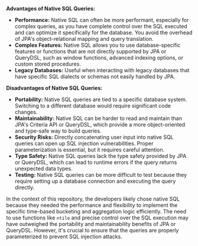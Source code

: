 **Advantages of Native SQL Queries:**

*   **Performance:** Native SQL can often be more performant, especially for complex queries, as you have complete control over the SQL executed and can optimize it specifically for the database. You avoid the overhead of JPA's object-relational mapping and query translation.
*   **Complex Features:** Native SQL allows you to use database-specific features or functions that are not directly supported by JPA or QueryDSL, such as window functions, advanced indexing options, or custom stored procedures.
*   **Legacy Databases:** Useful when interacting with legacy databases that have specific SQL dialects or schemas not easily handled by JPA.

**Disadvantages of Native SQL Queries:**

*   **Portability:** Native SQL queries are tied to a specific database system. Switching to a different database would require significant code changes.
*   **Maintainability:** Native SQL can be harder to read and maintain than JPA's Criteria API or QueryDSL, which provide a more object-oriented and type-safe way to build queries.
*   **Security Risks:**  Directly concatenating user input into native SQL queries can open up SQL injection vulnerabilities.  Proper parameterization is essential, but it requires careful attention.
*   **Type Safety:**  Native SQL queries lack the type safety provided by JPA or QueryDSL, which can lead to runtime errors if the query returns unexpected data types.
*   **Testing:**  Native SQL queries can be more difficult to test because they require setting up a database connection and executing the query directly.

In the context of this repository, the developers likely chose native SQL because they needed the performance and flexibility to implement the specific time-based bucketing and aggregation logic efficiently. The need to use functions like `ntile` and precise control over the SQL execution may have outweighed the portability and maintainability benefits of JPA or QueryDSL. However, it's crucial to ensure that the queries are properly parameterized to prevent SQL injection attacks.